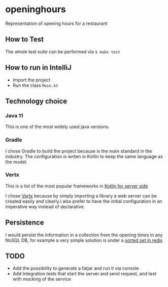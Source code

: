 # openinghours

Representation of opening hours for a restaurant

## How to Test

The whole test suite can be performed via `$ make test`

## How to run in IntelliJ

* Import the project
* Run the class `Main.kt`

## Technology choice

### Java 11
This is one of the most widely used java versions.

### Gradle
I chose Gradle to build the project because is the main standard in the industry.
The configuration is writen in Kotlin to keep the same language as the model.

### Vertx
This is a list of the most popular frameworks in [Kotlin for server side](https://kotlinlang.org/docs/server-overview.html#frameworks-for-server-side-development-with-kotlin)

I chose [Vertx](https://vertx.io/) because by simply importing a library a web server can be created easily and clearly.I also prefer to have the initial configuration in an imperative way instead of declarative. 

## Persistence

I would persist the information in a collection from the opening times in any NoSQL DB, for example a very simple solution is under a [sorted set in redis](https://redislabs.com/ebook/part-1-getting-started/chapter-1-getting-to-know-redis/1-2-what-redis-data-structures-look-like/1-2-5-sorted-sets-in-redis/)

## TODO

* Add the possibility to generate a fatjar and run it via console
* Add Integration tests that start the server and send request, and test with mocking of the service